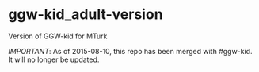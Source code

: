 # ggw-kid_adult-version
Version of GGW-kid for MTurk

*IMPORTANT*:
As of 2015-08-10, this repo has been merged with #ggw-kid. It will no longer be updated.